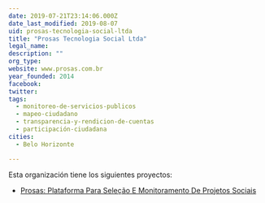 ```yaml
---
date: 2019-07-21T23:14:06.000Z
date_last_modified: 2019-08-07
uid: prosas-tecnologia-social-ltda
title: "Prosas Tecnologia Social Ltda"
legal_name: 
description: ""
org_type: 
website: www.prosas.com.br
year_founded: 2014
facebook: 
twitter: 
tags:
  - monitoreo-de-servicios-publicos
  - mapeo-ciudadano
  - transparencia-y-rendicion-de-cuentas
  - participación-ciudadana
cities: 
  - Belo Horizonte

---
```


Esta organización tiene los siguientes proyectos:

- [Prosas: Plataforma Para Seleção E Monitoramento De Projetos Sociais](/proyectos/prosas-plataforma-para-selecão-e-monitoramento-de-projetos-sociais)
